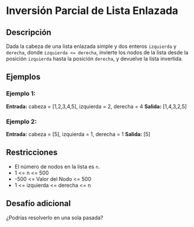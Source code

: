 # Inversión Parcial de Lista Enlazada

## Descripción

Dada la cabeza de una lista enlazada simple y dos enteros `izquierda` y `derecha`, donde `izquierda <= derecha`, invierte los nodos de la lista desde la posición `izquierda` hasta la posición `derecha`, y devuelve la lista invertida.

## Ejemplos

### Ejemplo 1:

**Entrada:** cabeza = [1,2,3,4,5], izquierda = 2, derecha = 4
**Salida:** [1,4,3,2,5]

### Ejemplo 2:

**Entrada:** cabeza = [5], izquierda = 1, derecha = 1
**Salida:** [5]

## Restricciones

- El número de nodos en la lista es `n`.
- 1 <= n <= 500
- -500 <= Valor del Nodo <= 500
- 1 <= izquierda <= derecha <= n

## Desafío adicional

¿Podrías resolverlo en una sola pasada?